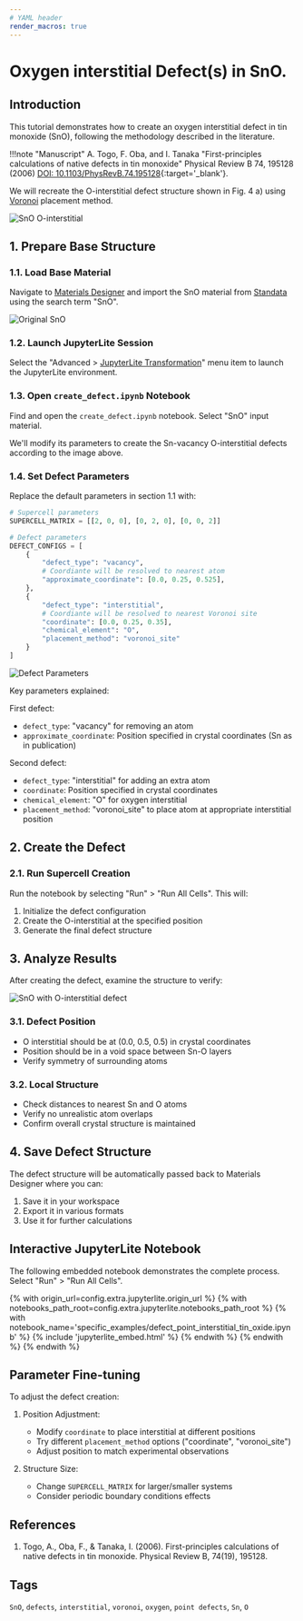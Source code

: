 ```yaml
---
# YAML header
render_macros: true
---
```


# Oxygen interstitial Defect(s) in SnO.

## Introduction

This tutorial demonstrates how to create an oxygen interstitial defect in tin monoxide (SnO), following the methodology described in the literature.

!!!note "Manuscript"
    A. Togo, F. Oba, and I. Tanaka
    "First-principles calculations of native defects in tin monoxide"
    Physical Review B 74, 195128 (2006)
    [DOI: 10.1103/PhysRevB.74.195128](https://doi.org/10.1103/PhysRevB.74.195128){:target='_blank'}.

We will recreate the O-interstitial defect structure shown in Fig. 4 a) using [Voronoi](https://github.com/Exabyte-io/made/blob/9e13b350eaaa5d49c81a3b30f76c165480825d72/src/py/mat3ra/made/tools/build/defect/builders.py#L125) placement method.

![SnO O-interstitial](/images/tutorials/materials/defects/defect_point_interstitial_tin_oxide/0-figure-from-manuscript.webp "O-interstitial defect in SnO")

## 1. Prepare Base Structure

### 1.1. Load Base Material

Navigate to [Materials Designer](../../../materials-designer/overview.md) and import the SnO material from [Standata](../../../materials-designer/header-menu/input-output/standata-import.md) using the search term "SnO".

![Original SnO](/images/tutorials/materials/defects/defect_point_interstitial_tin_oxide/2-wave-original-material.webp "SnO from Standata, 2x2x2 repetitions")

### 1.2. Launch JupyterLite Session

Select the "Advanced > [JupyterLite Transformation](../../../materials-designer/header-menu/advanced/jupyterlite-dialog.md)" menu item to launch the JupyterLite environment.

### 1.3. Open `create_defect.ipynb` Notebook

Find and open the `create_defect.ipynb` notebook. Select "SnO" input material.

We'll modify its parameters to create the Sn-vacancy O-interstitial defects according to the image above.

### 1.4. Set Defect Parameters

Replace the default parameters in section 1.1 with:

```python
# Supercell parameters
SUPERCELL_MATRIX = [[2, 0, 0], [0, 2, 0], [0, 0, 2]]

# Defect parameters
DEFECT_CONFIGS = [
    {
        "defect_type": "vacancy",
        # Coordiante will be resolved to nearest atom
        "approximate_coordinate": [0.0, 0.25, 0.525],
    },
    {
        "defect_type": "interstitial",
        # Coordiante will be resolved to nearest Voronoi site
        "coordinate": [0.0, 0.25, 0.35], 
        "chemical_element": "O",
        "placement_method": "voronoi_site"
    }
]
```
![Defect Parameters](/images/tutorials/materials/defects/defect_point_interstitial_tin_oxide/3-jl-setup-nb.webp "Defect parameters for O-interstitial in SnO")

Key parameters explained:

First defect:

- `defect_type`: "vacancy" for removing an atom
- `approximate_coordinate`: Position specified in crystal coordinates (Sn as in publication)

Second defect:

- `defect_type`: "interstitial" for adding an extra atom
- `coordinate`: Position specified in crystal coordinates
- `chemical_element`: "O" for oxygen interstitial
- `placement_method`: "voronoi_site" to place atom at appropriate interstitial position

## 2. Create the Defect

### 2.1. Run Supercell Creation

Run the notebook by selecting "Run" > "Run All Cells". This will:

1. Initialize the defect configuration
2. Create the O-interstitial at the specified position
3. Generate the final defect structure

## 3. Analyze Results

After creating the defect, examine the structure to verify:

![SnO with O-interstitial defect](/images/tutorials/materials/defects/defect_point_interstitial_tin_oxide/4-wave-result-material.webp "SnO with O-interstitial defect")

### 3.1. Defect Position

- O interstitial should be at (0.0, 0.5, 0.5) in crystal coordinates
- Position should be in a void space between Sn-O layers
- Verify symmetry of surrounding atoms

### 3.2. Local Structure

- Check distances to nearest Sn and O atoms
- Verify no unrealistic atom overlaps
- Confirm overall crystal structure is maintained

## 4. Save Defect Structure

The defect structure will be automatically passed back to Materials Designer where you can:

1. Save it in your workspace
2. Export it in various formats
3. Use it for further calculations

## Interactive JupyterLite Notebook

The following embedded notebook demonstrates the complete process. Select "Run" > "Run All Cells".

{% with origin_url=config.extra.jupyterlite.origin_url %}
{% with notebooks_path_root=config.extra.jupyterlite.notebooks_path_root %}
{% with notebook_name='specific_examples/defect_point_interstitial_tin_oxide.ipynb' %}
{% include 'jupyterlite_embed.html' %}
{% endwith %}
{% endwith %}
{% endwith %}


## Parameter Fine-tuning

To adjust the defect creation:

1. Position Adjustment:

   - Modify `coordinate` to place interstitial at different positions
   - Try different `placement_method` options ("coordinate", "voronoi_site")
   - Adjust position to match experimental observations

2. Structure Size:

   - Change `SUPERCELL_MATRIX` for larger/smaller systems
   - Consider periodic boundary conditions effects

## References

1. Togo, A., Oba, F., & Tanaka, I. (2006). First-principles calculations of native defects in tin monoxide. Physical Review B, 74(19), 195128.

## Tags

`SnO`, `defects`, `interstitial`, `voronoi`, `oxygen`, `point defects`, `Sn`, `O`
